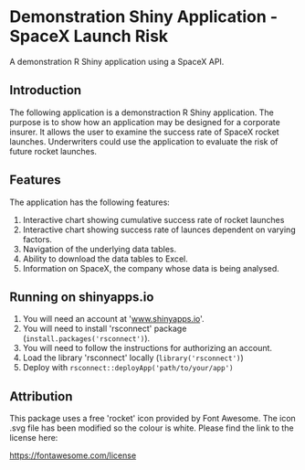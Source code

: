 # Demonstration Shiny Application - SpaceX Launch Risk

A demonstration R Shiny application using a SpaceX API.

## Introduction

The following application is a demonstraction R Shiny application.
The purpose is to show how an application may be designed for a corporate insurer.
It allows the user to examine the success rate of SpaceX rocket launches.
Underwriters could use the application to evaluate the risk of future rocket launches.

## Features

The application has the following features:

1. Interactive chart showing cumulative success rate of rocket launches
2. Interactive chart showing success rate of launces dependent on varying factors.
3. Navigation of the underlying data tables.
4. Ability to download the data tables to Excel.
5. Information on SpaceX, the company whose data is being analysed.

## Running on shinyapps.io

1. You will need an account at 'www.shinyapps.io'.
2. You will need to install 'rsconnect' package (`install.packages('rsconnect')`).
3. You will need to follow the instructions for authorizing an account.
4. Load the library 'rsconnect' locally (`library('rsconnect')`)
5. Deploy with `rsconnect::deployApp('path/to/your/app')`

## Attribution

This package uses a free 'rocket' icon provided by Font Awesome.
The icon .svg file has been modified so the colour is white.
Please find the link to the license here:

https://fontawesome.com/license